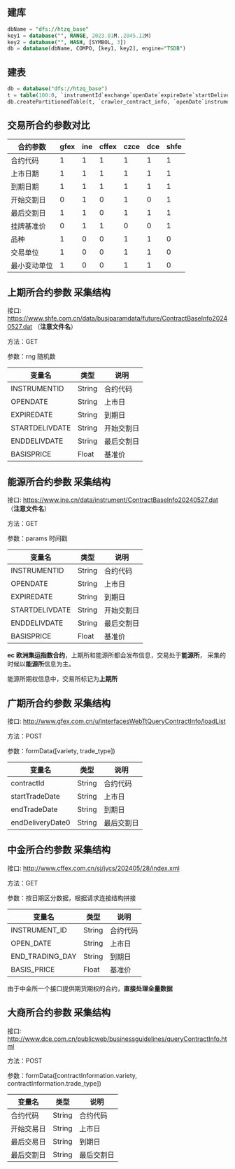 ## 建库

```SQL
dbName = "dfs://htzq_base"
key1 = database("", RANGE, 2023.01M..2045.12M)
key2 = database("", HASH, [SYMBOL, 3])
db = database(dbName, COMPO, [key1, key2], engine="TSDB")
```

## 建表

```SQL
db = database("dfs://htzq_base")
t = table(100:0, `instrumentId`exchange`openDate`expireDate`startDeliveryDate`endDeliveryDate`basisPrice, [SYMBOL, STRING, DATE, DATE, DATE, DATE, DOUBLE])
db.createPartitionedTable(t, `crawler_contract_info, `openDate`instrumentId, sortColumns=`instrumentId`openDate, keepDuplicates=LAST)
```

## 交易所合约参数对比

| 合约参数     | gfex | ine | cffex | czce | dce | shfe |
| ------------ | ---- | --- | ----- | ---- | --- | ---- |
| 合约代码     | 1    | 1   | 1     | 1    | 1   | 1    |
| 上市日期     | 1    | 1   | 1     | 1    | 1   | 1    |
| 到期日期     | 1    | 1   | 1     | 1    | 1   | 1    |
| 开始交割日   | 0    | 1   | 0     | 1    | 0   | 1    |
| 最后交割日   | 1    | 1   | 0     | 1    | 1   | 1    |
| 挂牌基准价   | 0    | 1   | 1     | 0    | 0   | 1    |
| 品种         | 1    | 0   | 0     | 1    | 1   | 0    |
| 交易单位     | 1    | 0   | 0     | 1    | 1   | 0    |
| 最小变动单位 | 1    | 0   | 0     | 1    | 1   | 0    |

## 上期所合约参数 采集结构

接口: https://www.shfe.com.cn/data/busiparamdata/future/ContractBaseInfo20240527.dat （**注意文件名**）

方法：GET

参数：rng 随机数

| 变量名         | 类型   | 说明       |
| -------------- | ------ | ---------- |
| INSTRUMENTID   | String | 合约代码   |
| OPENDATE       | String | 上市日     |
| EXPIREDATE     | String | 到期日     |
| STARTDELIVDATE | String | 开始交割日 |
| ENDDELIVDATE   | String | 最后交割日 |
| BASISPRICE     | Float  | 基准价     |

## 能源所合约参数 采集结构

接口: https://www.ine.cn/data/instrument/ContractBaseInfo20240527.dat （**注意文件名**）

方法：GET

参数：params 时间戳

| 变量名         | 类型   | 说明       |
| -------------- | ------ | ---------- |
| INSTRUMENTID   | String | 合约代码   |
| OPENDATE       | String | 上市日     |
| EXPIREDATE     | String | 到期日     |
| STARTDELIVDATE | String | 开始交割日 |
| ENDDELIVDATE   | String | 最后交割日 |
| BASISPRICE     | Float  | 基准价     |

**ec 欧洲集运指数合约**，上期所和能源所都会发布信息，交易处于**能源所**， 采集的时候以**能源所**信息为主。

能源所期权信息中，交易所标记为**上期所**

## 广期所合约参数 采集结构

接口: http://www.gfex.com.cn/u/interfacesWebTtQueryContractInfo/loadList

方法：POST

参数：formData([variety, trade_type])

| 变量名           | 类型   | 说明       |
| ---------------- | ------ | ---------- |
| contractId       | String | 合约代码   |
| startTradeDate   | String | 上市日     |
| endTradeDate     | String | 到期日     |
| endDeliveryDate0 | String | 最后交割日 |

## 中金所合约参数 采集结构

接口: http://www.cffex.com.cn/sj/jycs/202405/28/index.xml

方法：GET

参数：按日期区分数据，根据请求连接结构拼接

| 变量名          | 类型   | 说明     |
| --------------- | ------ | -------- |
| INSTRUMENT_ID   | String | 合约代码 |
| OPEN_DATE       | String | 上市日   |
| END_TRADING_DAY | String | 到期日   |
| BASIS_PRICE     | Float  | 基准价   |

由于中金所一个接口提供期货期权的合约，**直接处理全量数据**

## 大商所合约参数 采集结构

接口: http://www.dce.com.cn/publicweb/businessguidelines/queryContractInfo.html

方法：POST

参数：formData([contractInformation.variety, contractInformation.trade_type])

| 变量名     | 类型   | 说明       |
| ---------- | ------ | ---------- |
| 合约代码   | String | 合约代码   |
| 开始交易日 | String | 上市日     |
| 最后交易日 | String | 到期日     |
| 最后交割日 | String | 最后交割日 |
